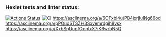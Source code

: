 ### Hexlet tests and linter status:
[![Actions Status](https://github.com/prozet-x/frontend-project-lvl1/workflows/hexlet-check/badge.svg)](https://github.com/prozet-x/frontend-project-lvl1/actions)
![CI](https://github.com/prozet-x/frontend-project-lvl1/actions/workflows/main.yml/badge.svg)
https://asciinema.org/a/6OFxbl4ujPB4jxrjIuINg66od
https://asciinema.org/a/pPQudSTSZH3Sxvemrdgih8vsx
https://asciinema.org/a/XxbSpUupfOnntxX7iK6wrbN5Q